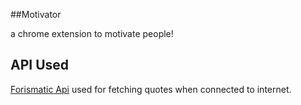 
##Motivator 

a chrome extension to motivate people!

## API Used 

[Forismatic Api](http://forismatic.com/en/api/) used for fetching quotes when connected to internet.


